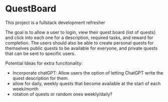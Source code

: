 # QuestBoard

This project is a fullstack development refresher

The goal is to allow a user to login, view their quest board (list of quests) and click into each one for a description, required tasks, and reward for completion. The users should also be able to create personal quests for themselves  public quests to be available for everyone, and private quests that can be sent to specific users. 

Potential Ideas for extra funcitonality: 
- Incorporate chatGPT: Allow users the option of letting ChatGPT write the quest description for them. 
- allow for daily, weekly quests that become available at the start of each week/month 
- rotation of quests or random ones weekly/daily?